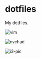 # dotfiles

My dotfiles.

![vim](https://github.com/user-attachments/assets/72ed7eb4-d4d7-4e34-82c7-8a20f7c90a08)

![nvchad](https://github.com/user-attachments/assets/0101cdd6-9d71-47f1-822c-dae6cb0d640c)

![i3-pic](https://github.com/user-attachments/assets/12ca2703-280d-40a3-8eeb-19fe959b3eaf)
